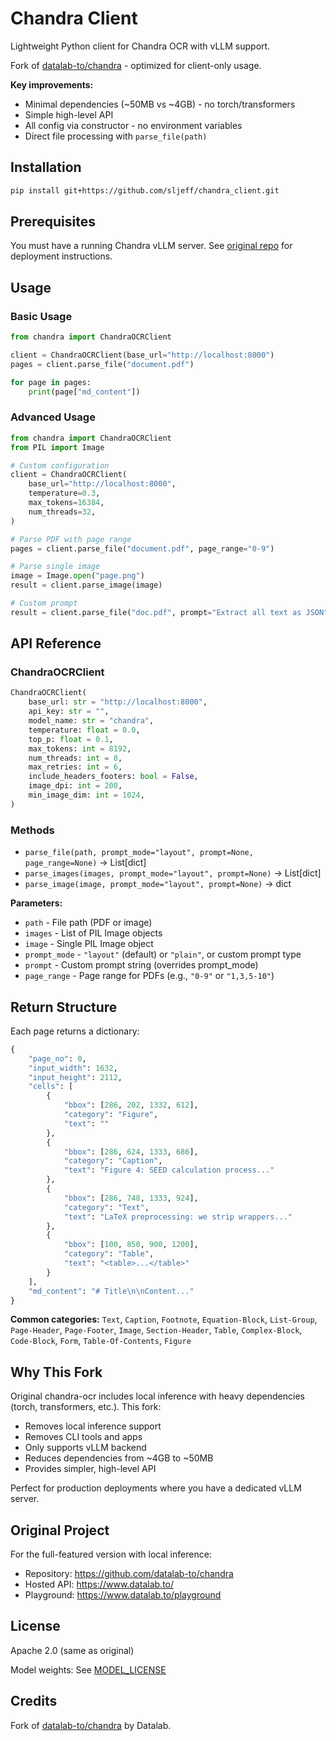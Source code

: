 # Chandra Client

Lightweight Python client for Chandra OCR with vLLM support.

Fork of [datalab-to/chandra](https://github.com/datalab-to/chandra) - optimized for client-only usage.

**Key improvements:**
- Minimal dependencies (~50MB vs ~4GB) - no torch/transformers
- Simple high-level API
- All config via constructor - no environment variables
- Direct file processing with `parse_file(path)`

## Installation

```bash
pip install git+https://github.com/sljeff/chandra_client.git
```

## Prerequisites

You must have a running Chandra vLLM server. See [original repo](https://github.com/datalab-to/chandra) for deployment instructions.

## Usage

### Basic Usage

```python
from chandra import ChandraOCRClient

client = ChandraOCRClient(base_url="http://localhost:8000")
pages = client.parse_file("document.pdf")

for page in pages:
    print(page["md_content"])
```

### Advanced Usage

```python
from chandra import ChandraOCRClient
from PIL import Image

# Custom configuration
client = ChandraOCRClient(
    base_url="http://localhost:8000",
    temperature=0.3,
    max_tokens=16384,
    num_threads=32,
)

# Parse PDF with page range
pages = client.parse_file("document.pdf", page_range="0-9")

# Parse single image
image = Image.open("page.png")
result = client.parse_image(image)

# Custom prompt
result = client.parse_file("doc.pdf", prompt="Extract all text as JSON")
```

## API Reference

### ChandraOCRClient

```python
ChandraOCRClient(
    base_url: str = "http://localhost:8000",
    api_key: str = "",
    model_name: str = "chandra",
    temperature: float = 0.0,
    top_p: float = 0.1,
    max_tokens: int = 8192,
    num_threads: int = 8,
    max_retries: int = 6,
    include_headers_footers: bool = False,
    image_dpi: int = 200,
    min_image_dim: int = 1024,
)
```

### Methods

- `parse_file(path, prompt_mode="layout", prompt=None, page_range=None)` → List[dict]
- `parse_images(images, prompt_mode="layout", prompt=None)` → List[dict]
- `parse_image(image, prompt_mode="layout", prompt=None)` → dict

**Parameters:**
- `path` - File path (PDF or image)
- `images` - List of PIL Image objects
- `image` - Single PIL Image object
- `prompt_mode` - `"layout"` (default) or `"plain"`, or custom prompt type
- `prompt` - Custom prompt string (overrides prompt_mode)
- `page_range` - Page range for PDFs (e.g., `"0-9"` or `"1,3,5-10"`)

## Return Structure

Each page returns a dictionary:

```python
{
    "page_no": 0,
    "input_width": 1632,
    "input_height": 2112,
    "cells": [
        {
            "bbox": [286, 202, 1332, 612],
            "category": "Figure",
            "text": ""
        },
        {
            "bbox": [286, 624, 1333, 686],
            "category": "Caption",
            "text": "Figure 4: SEED calculation process..."
        },
        {
            "bbox": [286, 748, 1333, 924],
            "category": "Text",
            "text": "LaTeX preprocessing: we strip wrappers..."
        },
        {
            "bbox": [100, 850, 900, 1200],
            "category": "Table",
            "text": "<table>...</table>"
        }
    ],
    "md_content": "# Title\n\nContent..."
}
```

**Common categories:** `Text`, `Caption`, `Footnote`, `Equation-Block`, `List-Group`, `Page-Header`, `Page-Footer`, `Image`, `Section-Header`, `Table`, `Complex-Block`, `Code-Block`, `Form`, `Table-Of-Contents`, `Figure`

## Why This Fork

Original chandra-ocr includes local inference with heavy dependencies (torch, transformers, etc.). This fork:
- Removes local inference support
- Removes CLI tools and apps
- Only supports vLLM backend
- Reduces dependencies from ~4GB to ~50MB
- Provides simpler, high-level API

Perfect for production deployments where you have a dedicated vLLM server.

## Original Project

For the full-featured version with local inference:
- Repository: https://github.com/datalab-to/chandra
- Hosted API: https://www.datalab.to/
- Playground: https://www.datalab.to/playground

## License

Apache 2.0 (same as original)

Model weights: See [MODEL_LICENSE](MODEL_LICENSE)

## Credits

Fork of [datalab-to/chandra](https://github.com/datalab-to/chandra) by Datalab.

